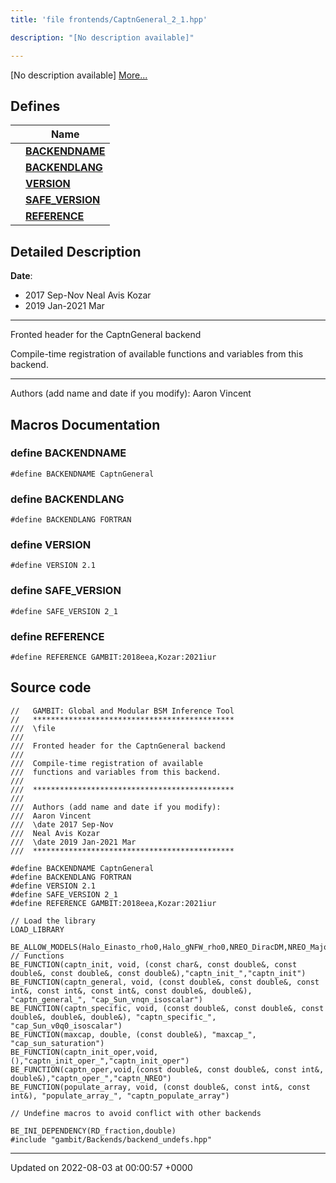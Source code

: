 ```yaml
---
title: 'file frontends/CaptnGeneral_2_1.hpp'

description: "[No description available]"

---
```







[No description available] [More...](#detailed-description)

## Defines

|                | Name           |
| -------------- | -------------- |
|  | **[BACKENDNAME](/documentation/code/gambit_sphinx/files/captngeneral__2__1_8hpp/#define-backendname)**  |
|  | **[BACKENDLANG](/documentation/code/gambit_sphinx/files/captngeneral__2__1_8hpp/#define-backendlang)**  |
|  | **[VERSION](/documentation/code/gambit_sphinx/files/captngeneral__2__1_8hpp/#define-version)**  |
|  | **[SAFE_VERSION](/documentation/code/gambit_sphinx/files/captngeneral__2__1_8hpp/#define-safe-version)**  |
|  | **[REFERENCE](/documentation/code/gambit_sphinx/files/captngeneral__2__1_8hpp/#define-reference)**  |

## Detailed Description


**Date**: 

  * 2017 Sep-Nov Neal Avis Kozar 
  * 2019 Jan-2021 Mar 

------------------


Fronted header for the CaptnGeneral backend

Compile-time registration of available functions and variables from this backend.



------------------

Authors (add name and date if you modify): Aaron Vincent 




## Macros Documentation

### define BACKENDNAME

```
#define BACKENDNAME CaptnGeneral
```


### define BACKENDLANG

```
#define BACKENDLANG FORTRAN
```


### define VERSION

```
#define VERSION 2.1
```


### define SAFE_VERSION

```
#define SAFE_VERSION 2_1
```


### define REFERENCE

```
#define REFERENCE GAMBIT:2018eea,Kozar:2021iur
```


## Source code

```
//   GAMBIT: Global and Modular BSM Inference Tool
//   *********************************************
///  \file
///
///  Fronted header for the CaptnGeneral backend
///
///  Compile-time registration of available
///  functions and variables from this backend.
///
///  *********************************************
///
///  Authors (add name and date if you modify):
///  Aaron Vincent
///  \date 2017 Sep-Nov
///  Neal Avis Kozar
///  \date 2019 Jan-2021 Mar
///  *********************************************

#define BACKENDNAME CaptnGeneral
#define BACKENDLANG FORTRAN
#define VERSION 2.1
#define SAFE_VERSION 2_1
#define REFERENCE GAMBIT:2018eea,Kozar:2021iur

// Load the library
LOAD_LIBRARY

BE_ALLOW_MODELS(Halo_Einasto_rho0,Halo_gNFW_rho0,NREO_DiracDM,NREO_MajoranaDM,NREO_scalarDM,DMEFT)
// Functions
BE_FUNCTION(captn_init, void, (const char&, const double&, const double&, const double&, const double&),"captn_init_","captn_init")
BE_FUNCTION(captn_general, void, (const double&, const double&, const int&, const int&, const int&, const double&, double&), "captn_general_", "cap_Sun_vnqn_isoscalar")
BE_FUNCTION(captn_specific, void, (const double&, const double&, const double&, double&, double&), "captn_specific_", "cap_Sun_v0q0_isoscalar")
BE_FUNCTION(maxcap, double, (const double&), "maxcap_", "cap_sun_saturation")
BE_FUNCTION(captn_init_oper,void,(),"captn_init_oper_","captn_init_oper")
BE_FUNCTION(captn_oper,void,(const double&, const double&, const int&, double&),"captn_oper_","captn_NREO")
BE_FUNCTION(populate_array, void, (const double&, const int&, const int&), "populate_array_", "captn_populate_array")

// Undefine macros to avoid conflict with other backends

BE_INI_DEPENDENCY(RD_fraction,double)
#include "gambit/Backends/backend_undefs.hpp"
```


-------------------------------

Updated on 2022-08-03 at 00:00:57 +0000
